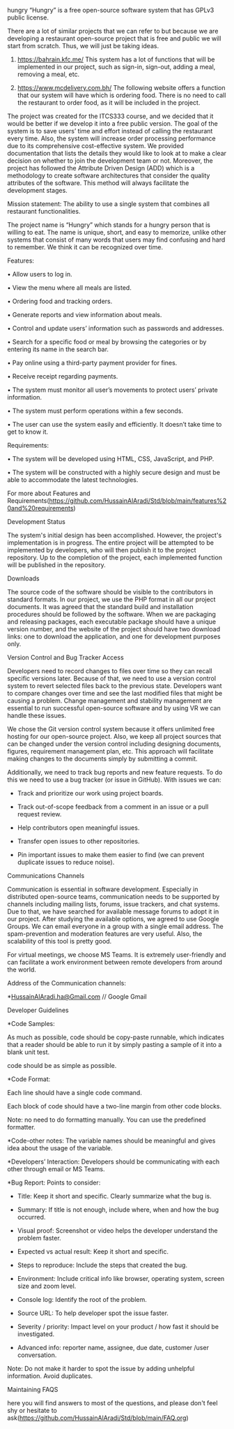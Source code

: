 hungry
“Hungry” is a free open-source software system that has GPLv3 public license.

There are a lot of similar projects that we can refer to but because we are developing a restaurant open-source project that is free and public we will start from scratch. Thus, we will just be taking ideas. 

1.	https://bahrain.kfc.me/
This system has a lot of functions that will be implemented in our project, such as sign-in, sign-out, adding a meal, removing a meal, etc.

2.	https://www.mcdelivery.com.bh/
The following website offers a function that our system will have which is ordering food. There is no need to call the restaurant to order food, as it will be included in the project.

The project was created for the ITCS333 course, and we decided that it would be better if we develop it into a free public version. The goal of the system is to save users’ time and effort instead of calling the restaurant every time. Also, the system will increase order processing performance due to its comprehensive cost-effective system. We provided documentation that lists the details they would like to look at to make a clear decision on whether to join the development team or not. Moreover, the project has followed the Attribute Driven Design (ADD) which is a methodology to create software architectures that consider the quality attributes of the software. This method will always facilitate the development stages.

Mission statement: The ability to use a single system that combines all restaurant functionalities. 


The project name is “Hungry” which stands for a hungry person that is willing to eat. The name is unique, short, and easy to memorize, unlike other systems that consist of many words that users may find confusing and hard to remember. We think it can be recognized over time.

Features:

•	Allow users to log in.

•	View the menu where all meals are listed.

•	Ordering food and tracking orders.

•	Generate reports and view information about meals.

•	Control and update users’ information such as passwords and addresses.

•	Search for a specific food or meal by browsing the categories or by entering its name in the search bar.

•	Pay online using a third-party payment provider for fines.

•	Receive receipt regarding payments.

•	The system must monitor all user’s movements to protect users’ private information.

•	The system must perform operations within a few seconds.

•	The user can use the system easily and efficiently. It doesn’t take time to get to know it.

Requirements:

•	The system will be developed using HTML, CSS, JavaScript, and PHP. 

•	The system will be constructed with a highly secure design and must be able to accommodate the latest technologies.

For more about Features and Requirements(https://github.com/HussainAlAradi/Std/blob/main/features%20and%20requirements)

Development Status 

The system's initial design has been accomplished. However, the project's implementation is in progress. The entire project will be attempted to be implemented by developers, who will then publish it to the project repository. Up to the completion of the project, each implemented function will be published in the repository.
 

Downloads 

The source code of the software should be visible to the contributors in standard formats. In our project, we use the PHP format in all our project documents. It was agreed that the standard build and installation procedures should be followed by the software. When we are packaging and releasing packages, each executable package should have a unique version number, and the website of the project should have two download links: one to download the application, and one for development purposes only.

Version Control and Bug Tracker Access 

Developers need to record changes to files over time so they can recall specific versions later. Because of that, we need to use a version control system to revert selected files back to the previous state. Developers want to compare changes over time and see the last modified files that might be causing a problem.  Change management and stability management are essential to run successful open-source software and by using VR we can handle these issues. 

We chose the Git version control system because it offers unlimited free hosting for our open-source project. Also, we keep all project sources that can be changed under the version control including designing documents, figures, requirement management plan, etc. This approach will facilitate making changes to the documents simply by submitting a commit. 

Additionally, we need to track bug reports and new feature requests. To do this we need to use a bug tracker (or issue in GitHub).   With issues we can: 

  * Track and prioritize our work using project boards. 

  * Track out-of-scope feedback from a comment in an issue or a pull request review. 

  * Help contributors open meaningful issues. 

  * Transfer open issues to other repositories. 

  * Pin important issues to make them easier to find (we can prevent duplicate issues to reduce noise). 



Communications Channels

Communication is essential in software development. Especially in distributed open-source teams, communication needs to be supported by channels including mailing lists, forums, issue trackers, and chat systems. Due to that, we have searched for available message forums to adopt it in our project. After studying the available options, we agreed to use Google Groups. We can email everyone in a group with a single email address. The spam-prevention and moderation features are very useful. Also, the scalability of this tool is pretty good. 

For virtual meetings, we choose MS Teams. It is extremely user-friendly and can facilitate a work environment between remote developers from around the world. 

Address of the Communication channels:

*HussainAlAradi.ha@Gmail.com // Google Gmail


Developer Guidelines

*Code Samples:

As much as possible, code should be copy-paste runnable, which indicates that a reader should be able to run it by simply pasting a sample of it into a blank unit test.

code should be as simple as possible.
 
*Code Format:

Each line should have a single code command.

Each block of code should have a two-line margin from other code blocks.

Note: no need to do formatting manually. You can use the predefined formatter.
 
*Code-other notes:
The variable names should be meaningful and gives idea about the usage of the variable.

 
*Developers’ Interaction:
Developers should be communicating with each other through email or MS Teams.
 
*Bug Report:
Points to consider:

- Title: Keep it short and specific. Clearly summarize what the bug is.

- Summary: If title is not enough, include where, when and how the bug occurred.

- Visual proof: Screenshot or video helps the developer understand the problem faster.

- Expected vs actual result: Keep it short and specific.

- Steps to reproduce: Include the steps that created the bug.

- Environment: Include critical info like browser, operating system, screen size and zoom level.

- Console log: Identify the root of the problem.

- Source URL: To help developer spot the issue faster.

- Severity / priority: Impact level on your product / how fast it should be investigated.

- Advanced info: reporter name, assignee, due date, customer /user conversation.

Note: Do not make it harder to spot the issue by adding unhelpful information. Avoid duplicates.



Maintaining FAQS

here you will find answers to most of the questions, and please don't feel shy or hesitate to ask(https://github.com/HussainAlAradi/Std/blob/main/FAQ.org)
